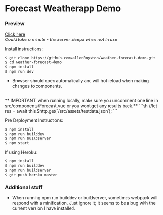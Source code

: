 # Forecast Weatherapp Demo


### Preview
[Click here](https://vue-weather-forecast.herokuapp.com/)
<br>
*Could take a minute - the server sleeps when not in use*
 
Install instructions:
```sh
$ git clone https://github.com/allenRoyston/weather-forecast-demo.git
$ cd weather-forecast-demo
$ npm install
$ npm run dev
```
- Browser should open automatically and will hot reload when making changes to components.  
<br>
** IMPORTANT:  when running locally, make sure you uncomment one line in src/components/Forecast.vue or you wont get any results back.**
```sh
 //let res = await this.$http.get(`/src/assets/testdata.json`);
```


Pre Deployment Instructions:
```sh
$ npm install
$ npm run builddev
$ npm run buildserver
$ npm start  
```

If using Heroku:
```sh
$ npm install
$ npm run builddev
$ npm run buildserver
$ git push heroku master
```

### Additional stuff
- When running npm run builddev or buildserver, sometimes webpack will respond with a minification.  Just ignore it; it seems to be a bug with the current version I have installed.  


